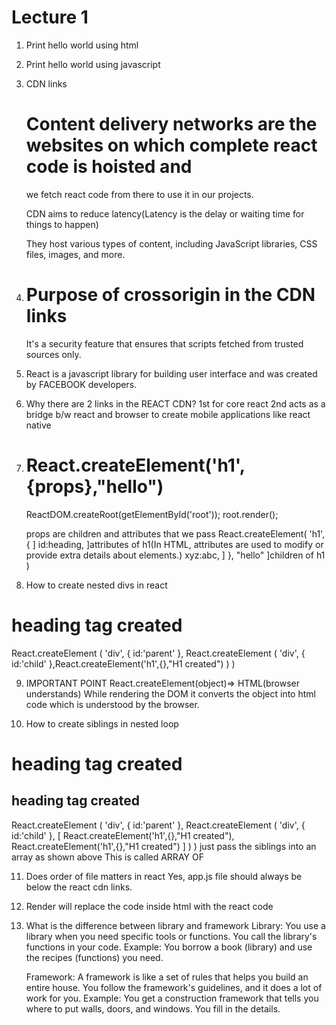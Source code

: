 # Lecture 1 
1. Print hello world using html
2. Print hello world using javascript
3. CDN links  
      # Content delivery networks are the websites on which complete react code is hoisted and
      we fetch react code from there to use it in our projects. 

      CDN aims to reduce latency(Latency is the delay or waiting time for things to happen)
      
      They host various types of content, including JavaScript libraries, CSS files,
      images, and more. 

4. # Purpose of crossorigin in the CDN links
      It's a security feature that ensures that scripts fetched from trusted sources only.

5. React is a javascript library for building user interface and was created by FACEBOOK developers.

6. Why there are 2 links in the REACT CDN?
   1st for core react 
   2nd acts as a bridge b/w react and browser
   to create mobile applications like react native

7. # React.createElement('h1',{props},"hello") 
   ReactDOM.createRoot(getElementById('root'));
   root.render();

   props are children and attributes that we pass
   React.createElement(
      'h1',
       {                 ]
          id:heading,    ]attributes of h1(In HTML, attributes are used to modify or provide extra details about elements.)
          xyz:abc,       ]
       },
       "hello"           ]children of h1
    ) 

8.  How to create nested divs in react

  <div id='parent'>
      <div id='child'>
          <h1>heading tag created</h1>
      </div>
  </div>  

React.createElement
    (
        'div',
        {
            id:'parent'
        },
        React.createElement
        (
            'div',
            {
                id:'child'
            },React.createElement('h1',{},"H1 created")
        )
    )


9. IMPORTANT POINT
   React.createElement(object)=> HTML(browser understands)
   While rendering the DOM it converts the object into html code which is understood by the browser.

10. How to create siblings in nested loop
   
  <div id='parent'>
      <div id='child'>
          <h1>heading tag created</h1>
          <h2>heading tag created</h2>
      </div>
  </div>  

React.createElement
    (
        'div',
        {
            id:'parent'
        },
        React.createElement
        (
            'div',
            {
                id:'child'
            },
            [
                React.createElement('h1',{},"H1 created"),
                React.createElement('h1',{},"H1 created")
            ]
        )
    )
just pass the siblings into an array as shown above
This is called ARRAY OF 

11. Does order of file matters in react
    Yes, app.js file should always be below the react cdn links.

12. Render will replace the code inside html with the react code

13. What is the difference between library and framework
    Library: You use a library when you need specific tools or functions.
             You call the library's functions in your code.
    Example: You borrow a book (library) and use the recipes (functions) you need.

    Framework: A framework is like a set of rules that helps you build an entire house.
               You follow the framework's guidelines, and it does a lot of work for you.
    Example:   You get a construction framework that tells you where to put walls, doors, and windows.
               You fill in the details.
    

